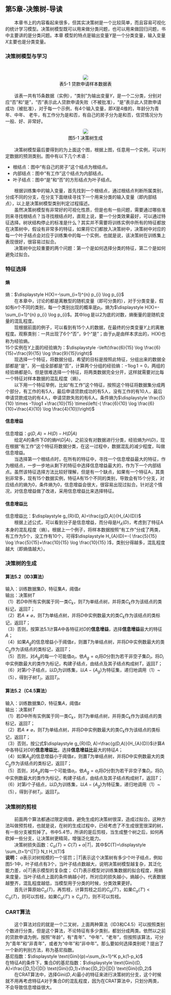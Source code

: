 ﻿## 第5章-决策树-导读
&emsp;&emsp;本章书上的内容看起来很多，但其实决策树是一个比较简单，而且容易可视化的统计学习模型。决策树模型既可以用来做分类问题，也可以用来做回归问题，书中主要讲的是分类问题。本章 模型的特点是输出变量$Y$是一个分类变量，输入变量$X$主要也是分类变量。  
### 决策树模型与学习
<br/><center>
<img style="border-radius: 0.3125em;box-shadow: 0 2px 4px 0 rgba(34,36,38,.12),0 2px 10px 0 rgba(34,36,38,.08);" src="../../../PhaseFour/Note/image/5-2-Sample-Data-Table.png"><br><div style="color:orange; border-bottom: 1px solid #d9d9d9;display: inline-block;color: #000;padding: 2px;">表5-1  贷款申请样本数据表</div></center>  

&emsp;&emsp;该表一共有15条数据（实例），“类别”为输出变量$Y$，是一个二分类，分别对应“否”和“是”，“否”表示此人贷款申请失败（不被批准），“是”表示此人贷款申请成功（被批准），对于每一个示例，有4个输入变量，即$X$是4维的，年龄分为青年、中年、 老牛，有工作分为是和否，有自己的房子分为是和否，信贷情况分为一般、好、非常好。
<br/><center>
<img style="border-radius: 0.3125em;box-shadow: 0 2px 4px 0 rgba(34,36,38,.12),0 2px 10px 0 rgba(34,36,38,.08);" src="../../../PhaseFour/Note/image/5-1-Decision-Tree-Generation.png"><br><div style="color:orange; border-bottom: 1px solid #d9d9d9;display: inline-block;color: #000;padding: 2px;">图5-1  决策树生成</div></center>  

&emsp;&emsp;决策树模型最后要得到的为上面这个图，根据上图，任意用一个实例，可以判定数据的预测类别。图中有以下几个术语：  
- 根结点：图中“有自己的房子”这个结点为根结点。
- 内部结点：图中“有工作”这个结点为内部结点。
- 叶子结点：图中“是”和“否”的方形结点为叶子结点。

&emsp;&emsp;根据训练集中的输入变量，首先找到一个根结点，通过根结点判断所属类别，分成不同的分支，在分支下面继续寻找下一个用来分类的输入变量（即内部结点），以上是决策树模型类别判定过程描述。  
&emsp;&emsp;虽然决策树模型有非常好的可视化性质，但是也有一些问题，需要通过哪些准则来寻找根结点？当寻找根结点时，直观上说，要一个分类效果最好，可以通过特征选择。树状结构停止的标准是什么？其实并不需要将训练实例中所有的特征都放在决策树中，假设有非常多的特征，如果将它们都放入决策树中，决策树中对应的每一个叶子结点会对应于训练集中的每一个实例，也就是说，该决策树在训练集上表现很好，很容易过拟合。  
&emsp;&emsp;决策树中比较重要的两个问题：第一个是如何选择分类的特征，第二个是如何避免过拟合。  

### 特征选择
#### 熵
熵：$\displaystyle H(X)=-\sum_{i=1}^{n} p_{i} \log p_{i}$  
&emsp;&emsp;在本章中，讨论的都是离散型的随机变量（即可分类的），对于分类变量，假如有$n$个不同的类别，每一个类别出现的概率是$p_i$，熵为$\displaystyle H(X)=-\sum_{i=1}^{n} p_{i} \log p_{i}$。其中$\log$是以2为底的对数，熵衡量的是随机变量的混乱程度。  
&emsp;&emsp;现根据前面的例子，可以看到有15个人的数据，在最终的分类变量$Y$上的离散程度。观察类别：一共出现了6个“否”，9个“是”；由于$p_i$是由样本求出的，H(X)也称为经验熵。  
15个实例在$Y$上面的经验熵为：$\displaystyle -\left(\frac{6}{15} \log \frac{6}{15}+\frac{9}{15} \log \frac{9}{15}\right)$  
&emsp;&emsp;现选择一个特征，将数据分组，希望的目标是按照此特征，分组出来的数据全部都是“是”，另一组全部都是“否”，计算两个分组的经验熵：$-1\log 1 =0$，两组的经验熵都是0。但是很难选择一个特征，将两类数据完全分开，这样就需要对比每一个特征对样本数据的混乱程度（熵）。  
&emsp;&emsp;以下用一个特征举例，比如“有工作”这个特征，按照这个特征将数据集分成两个部分，有工作的有5人，最后申请贷款成功的有5人，没有工作的有10人，最后申请贷款成功的有4人，申请贷款失败的有6人。条件熵为$\displaystyle \frac{5}{10} \times -1\log1 +\frac{10}{15} \times\left(-( \frac{6}{10} \log \frac{6}{10}+\frac{4}{10} \log \frac{4}{10})\right)$  

#### 信息增益
信息增益：$g(D, A)=H(D)-H(D|A)$  
&emsp;&emsp;给定$A$的条件下$D$的熵$H(D|A)$，之前没有对数据进行分类，经验熵为$H(D)$，现在根据“有工作”这个特征将数据分类，在这一过程中，数据混乱的减少程度，叫做信息增益。  
&emsp;&emsp;当选择第一个根结点时，在所有的特征中，寻找一个信息增益最大的特征，作为根结点，一步一步地从剩下的特征中选择信息增益最大的，作为下一个内部结点。虽然该特征选择方法比较好理解，但是有一个缺点，如果有一个特征A，其类别非常多，现有15个数据实例，特征A有15个不同的类别，导致会有15个分支，对应结点的熵为0，条件熵为0，信息增益会很大，很容易出现过拟合。针对这个情况，对信息增益做了改进，采用信息增益比来选择特征。

#### 信息增益比
信息增益比：$\displaystyle g_{R}(D, A)=\frac{g(D,A)}{H_{A}(D)}$  
&emsp;&emsp;根据上述公式，可以看到分子是信息增益，而分母是$H_A(D)$，考虑到了特征A本身的混乱程度（熵）。根据上一个例子，将样本数据按照“有工作”分成了两类，有工作为5个，没工作有10个，可得$\displaystyle H_{A}(D)=-( \frac{5}{15} \log \frac{5}{15}+\frac{10}{15} \log \frac{10}{15} )$，类别分得越多，混乱程度越大（即熵值越大）。

### 决策树的生成
#### 算法5.2（ID3算法）  
输入：训练数据集$D$，特征集$A$，阈值$\varepsilon$    
输出：决策树$T$  
（1）若$D$中所有实例属于同一类$C_k$，则$T$为单结点树，并将类$C_k$作为该结点的类标记，返回$T$；    
（2）若$A \neq \varnothing$，则$T$为单结点树，并将$D$中实例数最大的类$C_k$作为该结点的类标记，返回$T$；    
（3）否则，按算法5.1计算$A$中各特征对$D$的**信息增益**，选择**信息增益**最大的特征$A$；    
（4）如果$A_g$的信息增益小于阈值$\varepsilon$，则置$T$为单结点树，并将$D$中实例数最大的类$C_g$作为该结点的类标记，返回$T$；  
（5）否则，对$A_g$的每一个可能值$a_i$，依$A_g=a_i$将$D$分割为若干非空子集$D_i$，将$D_i$中实例数最大的类作为标记，构建子结点，由结点及其子结点构成树$T$，返回$T$；  
（6）对第$i$个子结点，以$D_i$为训练集，以$A-\{A_g\}$为特征集，递归地调用（1）~（5），得到子树$T_i$，返回$T_i$。  

#### 算法5.2（C4.5算法） 
输入：训练数据集$D$，特征集$A$，阈值$\varepsilon$    
输出：决策树$T$  
（1）若$D$中所有实例属于同一类$C_k$，则$T$为单结点树，并将类$C_k$作为该结点的类标记，返回$T$；    
（2）若$A \neq \varnothing$，则$T$为单结点树，并将$D$中实例数最大的类$C_k$作为该结点的类标记，返回$T$；    
（3）否则，按公式$\displaystyle g_{R}(D, A)=\frac{g(D,A)}{H_{A}(D)}$计算$A$中各特征对$D$的**信息增益比**，选择**信息增益比**最大的特征$A$；    
（4）如果$A_g$的信息增益小于阈值$\varepsilon$，则置$T$为单结点树，并将$D$中实例数最大的类$C_g$作为该结点的类标记，返回$T$；  
（5）否则，对$A_g$的每一个可能值$a_i$，依$A_g=a_i$将$D$分割为若干非空子集$D_i$，将$D_i$中实例数最大的类作为标记，构建子结点，由结点及其子结点构成树$T$，返回$T$；  
（6）对第$i$个子结点，以$D_i$为训练集，以$A-\{A_g\}$为特征集，递归地调用（1）~（5），得到子树$T_i$，返回$T_i$。  
 
### 决策树的剪枝
&emsp;&emsp;前面两个算法都通过限定阈值，避免生成的决策树很深，造成过拟合。这种方法叫做预剪枝，也就是说，在树的生成过程中，已经考虑了不生成很宽很深的树，有一些分支被剪掉了。书中5.4节，所讲的是后剪枝，当生成整个树之后，如何再砍掉一些分支，让决策树更精简，增强泛化能力。   
&emsp;&emsp;决策树损失函数：$C_{\alpha}(T)=C(T)+\alpha|T|$，其中$C(T)=\displaystyle \sum_{t=1}^{|T|} N_t H_t(T)$  
**说明：** $\alpha$表示对树规模的一个惩罚；$|T|$表示这个决策树有多少个叶子结点，例如图5-1中，叶子结点有3个，当叶子结点数越大，说明决策树模型越复杂，其泛化能力差，$\alpha|T|$表示模型的复杂度； $C(T)$表示模型对训练集数据的拟合程度，用熵来度量，当叶子结点上面的条件熵越小时，所对应的损失越小，熵越小，代表数据越整齐，混乱程度越低，当模型用于分类的时候，分类效果更好。  
&emsp;&emsp;首先计算原始$C_\alpha(T)$，再剪枝，计算剪枝之后的$C_\alpha(T')$，如果$C_\alpha(T') < C_\alpha(T)$，则可以剪枝，如果$C_\alpha(T') \geqslant C_\alpha(T)$，则不可以剪枝。  

### CART算法
&emsp;&emsp;这个算法对应的就是一个二叉树，上面两种算法（ID3和C4.5）可以按照类别个数进行分类，但是这个算法，不论特征有多少类别，都划分成两类。依然以之前的贷款申请为例，按照“年龄”，有“青年”、“中年”、“老年”，但按照该算法，可分为“青年”和“非青年”，或者为“中年”和“非中年”。那么要如何选择类别呢？提出了一个新的判别方法，称为基尼指数。  
基尼指数：$\displaystyle \text{Gini}(p)=\sum_{k=1}^K p_k(1-p_k)$  
在特征$A$的条件下，集合$D$的基尼指数：$\displaystyle \text{Gini}(D, A)=\frac{|D_1|}{|D|} \text{Gini}(D_1)+\frac{|D_2|}{|D|} \text{Gini}(D_2)$  
&emsp;&emsp;在CRAT算法中，选择$\text{Gini}(D,A)$最小的特征来进行决策树的分支，这个时候就不用再考虑特征$A$对于集合$D$的混乱程度，因为在CRAT算法中，只划分两类，不会导致信息增益很大。